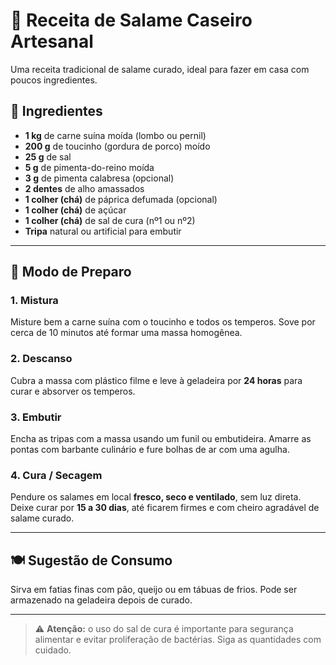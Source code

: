 # 🐷 Receita de Salame Caseiro Artesanal

Uma receita tradicional de salame curado, ideal para fazer em casa com poucos ingredientes.

## 🧂 Ingredientes

- **1 kg** de carne suína moída (lombo ou pernil)
- **200 g** de toucinho (gordura de porco) moído
- **25 g** de sal
- **5 g** de pimenta-do-reino moída
- **3 g** de pimenta calabresa (opcional)
- **2 dentes** de alho amassados
- **1 colher (chá)** de páprica defumada (opcional)
- **1 colher (chá)** de açúcar
- **1 colher (chá)** de sal de cura (nº1 ou nº2)
- **Tripa** natural ou artificial para embutir

---

## 🥣 Modo de Preparo

### 1. Mistura
Misture bem a carne suína com o toucinho e todos os temperos. Sove por cerca de 10 minutos até formar uma massa homogênea.

### 2. Descanso
Cubra a massa com plástico filme e leve à geladeira por **24 horas** para curar e absorver os temperos.

### 3. Embutir
Encha as tripas com a massa usando um funil ou embutideira. Amarre as pontas com barbante culinário e fure bolhas de ar com uma agulha.

### 4. Cura / Secagem
Pendure os salames em local **fresco, seco e ventilado**, sem luz direta. Deixe curar por **15 a 30 dias**, até ficarem firmes e com cheiro agradável de salame curado.

---

## 🍽️ Sugestão de Consumo

Sirva em fatias finas com pão, queijo ou em tábuas de frios. Pode ser armazenado na geladeira depois de curado.

---

> ⚠️ **Atenção:** o uso do sal de cura é importante para segurança alimentar e evitar proliferação de bactérias. Siga as quantidades com cuidado.
